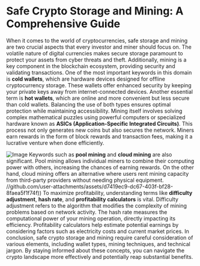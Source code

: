 # Safe Crypto Storage and Mining: A Comprehensive Guide
When it comes to the world of cryptocurrencies, safe storage and mining are two crucial aspects that every investor and miner should focus on. The volatile nature of digital currencies makes secure storage paramount to protect your assets from cyber threats and theft. Additionally, mining is a key component in the blockchain ecosystem, providing security and validating transactions.
One of the most important keywords in this domain is **cold wallets**, which are hardware devices designed for offline cryptocurrency storage. These wallets offer enhanced security by keeping your private keys away from internet-connected devices. Another essential term is **hot wallets**, which are online and more convenient but less secure than cold wallets. Balancing the use of both types ensures optimal protection while maintaining accessibility.
Mining itself involves solving complex mathematical puzzles using powerful computers or specialized hardware known as **ASICs (Application-Specific Integrated Circuits)**. This process not only generates new coins but also secures the network. Miners earn rewards in the form of block rewards and transaction fees, making it a lucrative venture when done efficiently.

![Image](https://github.com/user-attachments/assets/d7419ec9-dc67-403f-bf28-8faea5f1f74f)
Keywords such as **pool mining** and **cloud mining** are also significant. Pool mining allows individual miners to combine their computing power with others, increasing the chances of earning rewards. On the other hand, cloud mining offers an alternative where users rent mining capacity from third-party providers without needing physical equipment.
 //github.com/user-attachments/assets/d7419ec9-dc67-403f-bf28-8faea5f1f74f))
To maximize profitability, understanding terms like **difficulty adjustment**, **hash rate**, and **profitability calculators** is vital. Difficulty adjustment refers to the algorithm that modifies the complexity of mining problems based on network activity. The hash rate measures the computational power of your mining operation, directly impacting its efficiency. Profitability calculators help estimate potential earnings by considering factors such as electricity costs and current market prices.
In conclusion, safe crypto storage and mining require careful consideration of various elements, including wallet types, mining techniques, and technical jargon. By staying informed about these concepts, you can navigate the crypto landscape more effectively and potentially reap substantial benefits.

